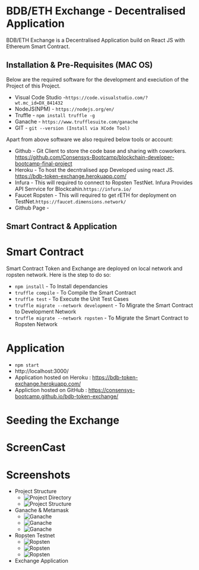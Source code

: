 # BDB/ETH Exchange - Decentralised Application

BDB/ETH Exchange is a Decentralised Application build on React JS with Ethereum Smart Contract.


## Installation & Pre-Requisites (MAC OS)
Below are the required software for the development and execiution of the Project of this Project.

- Visual Code Studio -``` https://code.visualstudio.com/?wt.mc_id=DX_841432 ```
- NodeJS(NPM) - ``` https://nodejs.org/en/ ```
- Truffle - ``` npm install truffle -g ```
- Ganache - ``` https://www.trufflesuite.com/ganache ```
- GIT - ``` git --version (Install via XCode Tool) ```

Apart from above software we also required below tools or account:
- Github - Git Client to store the code base and sharing with coworkers. https://github.com/Consensys-Bootcamp/blockchain-developer-bootcamp-final-project   
- Heroku - To host the decntralised app Developed using react JS. https://bdb-token-exchange.herokuapp.com/
- Infura - This will required to connect to Ropsten TestNet. Infura Provides API Serrvice for Blockcahin.```https://infura.io/```
- Faucet Ropsten - This will required to get rETH for deployment on TestNet.```https://faucet.dimensions.network/```
- Github Page - 

## Smart Contract & Application
# Smart Contract
Smart Contract Token and Exchange are deployed on local network and ropsten network. Here is the step to do so:
-  ```npm install```  - To Install dependancies
-  ```truffle compile``` - To Compile the Smart Contract
-  ```truffle test``` - To Execute the Unit Test Cases
-  ```truffle migrate --network development``` - To Migrate the Smart Contract to Development Network
-  ```truffle migrate --network ropsten``` - To Migrate the Smart Contract to Ropsten Network

# Application
- ```npm start```
- http://localhost:3000/
- Application hosted on Heroku : https://bdb-token-exchange.herokuapp.com/
- Appliction hosted on GitHub : https://consensys-bootcamp.github.io/bdb-token-exchange/ 
# Seeding the Exchange
# ScreenCast
# Screenshots
- Project Structure
  - ![Project Directory](images/Project%20Directory%20Structure.png)
  - ![Project Structure](images/Project%20File%20Structure.png)
- Ganache & Metamask
  - ![Ganache](images/Ganache-1.png)
  - ![Ganache](images/Ganache-2.png)
  - ![Ganache](images/Ganache-3.png)
- Ropsten Testnet
  - ![Ropsten](images/Ropsten%20Network%20ETH.png)
  - ![Ropsten](images/Token%20SmartContract%20Ropsten.png)
  - ![Ropsten](images/Exchange%20SmartContract%20On%20Ropsten.png)
- Exchange Application




